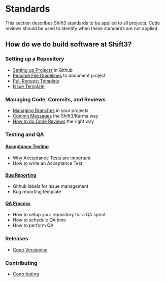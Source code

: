 # Standards
This section describes Shift3 standards to be applied to all projects. Code reviews should be used to identify when these standards are not applied.

## How do we do build software at Shift3?

### Setting up a Repository
- [Setting up Projects](project-setup.md) in Github
- [Readme File Guidelines](readme-guidelines.md) to document project
- [Pull Request Template](pull-request-template.md)
- [Issue Template](issue-template.md)

### Managing Code, Commits, and Reviews
- [Managing Branches](branching.md) in your projects
- [Commit Messages](commits.md) the Shift3/Karma way
- [How to do Code Reviews](code-reviews.md) the right way

### Testing and QA
#### [Acceptance Testing](acceptance-testing.md)
- Why Acceptance Tests are important
- How to write an Acceptance Test

#### [Bug Reporting](bug-reporting.md) 
- Github labels for Issue management
- Bug reporting template
#### [QA Process](../processes/qa-process.md)  
- How to setup your repository for a QA sprint
- How to schedule QA time
- How to perform QA

### Releases
- [Code Versioning](code-versioning.md)

### Contributing
- [Contributing](contributing.md)
